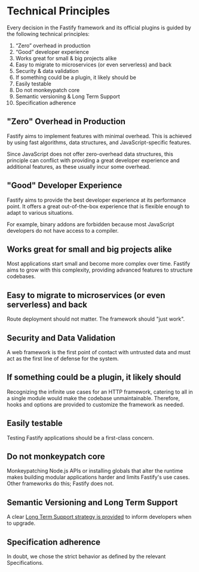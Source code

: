 # Technical Principles

Every decision in the Fastify framework and its official plugins is guided by
the following technical principles:

1. “Zero” overhead in production
2. “Good” developer experience
3. Works great for small & big projects alike
4. Easy to migrate to microservices (or even serverless) and back
5. Security & data validation
6. If something could be a plugin, it likely should be
7. Easily testable
8. Do not monkeypatch core
9. Semantic versioning & Long Term Support
10. Specification adherence

## "Zero" Overhead in Production

Fastify aims to implement features with minimal overhead. This is achieved by
using fast algorithms, data structures, and JavaScript-specific features.

Since JavaScript does not offer zero-overhead data structures, this principle
can conflict with providing a great developer experience and additional features,
as these usually incur some overhead.

## "Good" Developer Experience

Fastify aims to provide the best developer experience at its performance point.
It offers a great out-of-the-box experience that is flexible enough to adapt to
various situations.

For example, binary addons are forbidden because most JavaScript developers do
not have access to a compiler.

## Works great for small and big projects alike

Most applications start small and become more complex over time. Fastify aims to
grow with this complexity, providing advanced features to structure codebases.

## Easy to migrate to microservices (or even serverless) and back

Route deployment should not matter. The framework should "just work".

## Security and Data Validation

A web framework is the first point of contact with untrusted data and must act
as the first line of defense for the system.

## If something could be a plugin, it likely should

Recognizing the infinite use cases for an HTTP framework, catering to all in a
single module would make the codebase unmaintainable. Therefore, hooks and
options are provided to customize the framework as needed.

## Easily testable

Testing Fastify applications should be a first-class concern.

## Do not monkeypatch core

Monkeypatching Node.js APIs or installing globals that alter the runtime makes
building modular applications harder and limits Fastify's use cases. Other
frameworks do this; Fastify does not.

## Semantic Versioning and Long Term Support

A clear [Long Term Support strategy is provided](./LTS.md) to inform developers when
to upgrade.

## Specification adherence

In doubt, we chose the strict behavior as defined by the relevant
Specifications.
